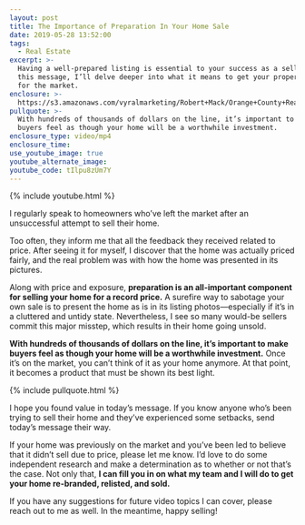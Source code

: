 ```yaml
---
layout: post
title: The Importance of Preparation In Your Home Sale
date: 2019-05-28 13:52:00
tags:
  - Real Estate
excerpt: >-
  Having a well-prepared listing is essential to your success as a seller. With
  this message, I’ll delve deeper into what it means to get your property ready
  for the market.
enclosure: >-
  https://s3.amazonaws.com/vyralmarketing/Robert+Mack/Orange+County+Real+Estate+Agent-+The+Importance+of+Preparation+In+Your+Home+Sale.mp4
pullquote: >-
  With hundreds of thousands of dollars on the line, it’s important to make
  buyers feel as though your home will be a worthwhile investment.
enclosure_type: video/mp4
enclosure_time:
use_youtube_image: true
youtube_alternate_image:
youtube_code: tIlpu8zUm7Y
---
```


{% include youtube.html %}

I regularly speak to homeowners who’ve left the market after an unsuccessful attempt to sell their home.

Too often, they inform me that all the feedback they received related to price. After seeing it for myself, I discover that the home was actually priced fairly, and the real problem was with how the home was presented in its pictures.

Along with price and exposure, **preparation is an all-important component for selling your home for a record price.** A surefire way to sabotage your own sale is to present the home as is in its listing photos—especially if it’s in a cluttered and untidy state. Nevertheless, I see so many would-be sellers commit this major misstep, which results in their home going unsold.&nbsp;

**With hundreds of thousands of dollars on the line, it’s important to make buyers feel as though your home will be a worthwhile investment.** Once it’s on the market, you can’t think of it as your home anymore. At that point, it becomes a product that must be shown its best light.

{% include pullquote.html %}

I hope you found value in today’s message. If you know anyone who’s been trying to sell their home and they’ve experienced some setbacks, send today’s message their way.

If your home was previously on the market and you’ve been led to believe that it didn’t sell due to price, please let me know. I’d love to do some independent research and make a determination as to whether or not that’s the case. Not only that, **I can fill you in on what my team and I will do to get your home re-branded, relisted, and sold.**

If you have any suggestions for future video topics I can cover, please reach out to me as well. In the meantime, happy selling\!